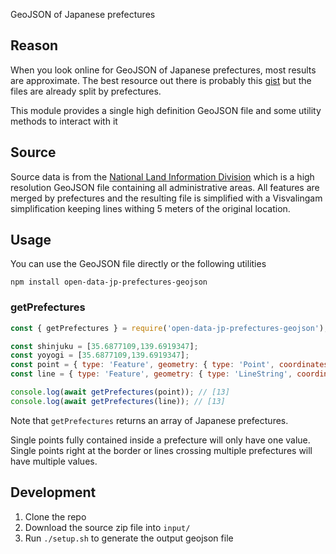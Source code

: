 GeoJSON of Japanese prefectures

## Reason

When you look online for GeoJSON of Japanese prefectures, most results are approximate.
The best resource out there is probably this [gist](https://gist.github.com/hiroara/8d58127b6c0df66180f286b2b6818881) but the files are already split by prefectures.

This module provides a single high definition GeoJSON file and some utility methods to interact with it


## Source

Source data is from the [National Land Information Division](http://nlftp.mlit.go.jp/ksj/gml/datalist/KsjTmplt-N03-v2_3.html) which is a high resolution GeoJSON file containing all administrative areas.
All features are merged by prefectures and the resulting file is simplified with a Visvalingam simplification keeping lines withing 5 meters of the original location.


## Usage

You can use the GeoJSON file directly or the following utilities

`npm install open-data-jp-prefectures-geojson`

### getPrefectures

```js
const { getPrefectures } = require('open-data-jp-prefectures-geojson');

const shinjuku = [35.6877109,139.6919347];
const yoyogi = [35.6877109,139.6919347];
const point = { type: 'Feature', geometry: { type: 'Point', coordinates: shinjuku } };
const line = { type: 'Feature', geometry: { type: 'LineString', coordinates: [shinjuku, yoyogi] } };

console.log(await getPrefectures(point)); // [13]
console.log(await getPrefectures(line)); // [13]
```

Note that `getPrefectures` returns an array of Japanese prefectures.

Single points fully contained inside a prefecture will only have one value.
Single points right at the border or lines crossing multiple prefectures will have multiple values.


## Development

1. Clone the repo
1. Download the source zip file into `input/`
1. Run `./setup.sh` to generate the output geojson file
